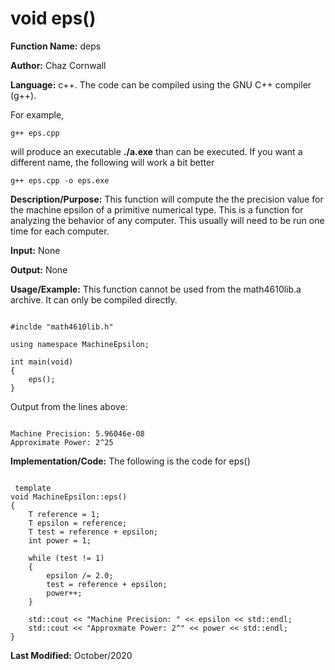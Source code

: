 # void eps<T>()

**Function Name:**           deps

**Author:** Chaz Cornwall

**Language:** c++. The code can be compiled using the GNU C++ compiler (g++).

For example,

    g++ eps.cpp

will produce an executable **./a.exe** than can be executed. If you want a different name, the following will work a bit
better

    g++ eps.cpp -o eps.exe

**Description/Purpose:** This function will compute the the precision value for the machine epsilon of a primitive numerical type. This is a function for analyzing the behavior of any computer. This
usually will need to be run one time for each computer.

**Input:** None

**Output:** None

**Usage/Example:**
This function cannot be used from the math4610lib.a archive. It can only be compiled directly.

<pre><code> 
#inclde "math4610lib.h" 

using namespace MachineEpsilon;

int main(void)
{
    eps<float>();
}
</pre></code>

Output from the lines above:

<pre><code> 
Machine Precision: 5.96046e-08
Approximate Power: 2^25
</pre></code>

**Implementation/Code:** The following is the code for eps()

<pre><code>
 template <typename T>
void MachineEpsilon::eps()
{
    T reference = 1;
    T epsilon = reference;
    T test = reference + epsilon;
    int power = 1;

    while (test != 1)
    {
        epsilon /= 2.0;
        test = reference + epsilon;
        power++;
    }

    std::cout << "Machine Precision: " << epsilon << std::endl;
    std::cout << "Approxmate Power: 2^" << power << std::endl;
}
</pre></code>

**Last Modified:** October/2020
